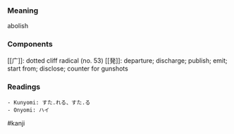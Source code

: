### Meaning

abolish

### Components

[[广]]: dotted cliff radical (no. 53) [[発]]: departure; discharge; publish; emit; start from; disclose; counter for gunshots

### Readings

```
- Kunyomi: すた.れる、すた.る
- Onyomi: ハイ
```

#kanji
